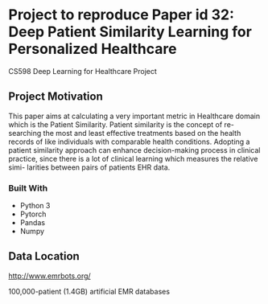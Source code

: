 # Project to reproduce Paper id 32: Deep Patient Similarity Learning for Personalized Healthcare

CS598 Deep Learning for Healthcare Project

## Project Motivation

This paper aims at calculating a very important metric in Healthcare domain which is the Patient Similarity. Patient similarity is the concept of re- searching the most and least effective treatments based on the health records of like individuals with comparable health conditions. Adopting a patient similarity approach can enhance decision-making process in clinical practice, since there is a lot of clinical learning which measures the relative simi- larities between pairs of patients EHR data. 

### Built With
  * Python 3
  * Pytorch
  * Pandas
  * Numpy

## Data Location

http://www.emrbots.org/

100,000-patient (1.4GB) artificial EMR databases 
